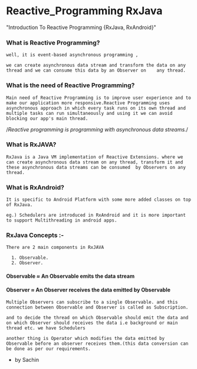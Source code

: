 # Reactive_Programming RxJava

"Introduction To Reactive Programming {RxJava, RxAndroid}"




### What is Reactive Programming?
  `well, it is event-based asynchronous programming ,`
  
  `we can create asynchronous data stream and transform the data on any thread and we can consume this data by an Observer on    any thread.`
  
  
### What is the need of Reactive Programming?

  `Main need of Reactive Programming is to improve user experience and to make our application more responsive.Reactive Programming uses asynchronous approach in which every task runs on its own thread and multiple tasks can run simultaneously and using it we can avoid blocking our app's main thread.`
  
  
  /*Reactive programming is programming with asynchronous data streams.*/
  
  
 ### What is RxJAVA?
  `RxJava is a Java VM implementation of Reactive Extensions.
  where we can create asynchronous data stream on any thread, transform it and these asynchronous data streams can be consumed  by Observers on any thread. `
  
 ### What is RxAndroid?
 `It is specific to Android Platform with some more added classes on top of RxJava.`
 
 `eg.) Schedulers are introduced in RxAndroid and it is more important to support Multithreading in android apps.`
  
 ### RxJava Concepts :- 
 `There are 2 main components in RxJAVA `
 
      1. Observable.
      2. Observer.
      
#### Observable   ≈ An Observable emits the data stream
#### Observer     ≈ An Observer receives the data emitted by Observable

`Multiple Observers can subscribe to a single Observable. and this connection between Observable and Observer is called as Subscription.`

`and to decide the thread on which Observable should emit the data and on which Observer should receives the data i.e background or main thread etc. we have Schedulers`

`another thing is Operator which modifies the data emitted by Observable before an observer receives them.(this data conversion can be done as per our requirements.`



- by Sachin 
